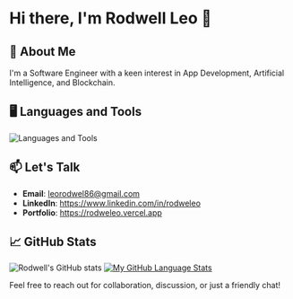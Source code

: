 # Hi there, I'm Rodwell Leo 👋

## 🚀 About Me

I'm a Software Engineer with a keen interest in App Development, Artificial Intelligence, and Blockchain.

## 🖥️ Languages and Tools

![Languages and Tools](https://skillicons.dev/icons?i=js,html,css,tailwindcss,react,nodejs,nextjs,express,java,spring,mysql,mongodb,nestjs,supabase,firebase,typescript,docker,git,aws,azure)

## 📫 Let's Talk

- **Email**: leorodwel86@gmail.com
- **LinkedIn**: https://www.linkedin.com/in/rodweleo
- **Portfolio**: https://rodweleo.vercel.app

## 📈 GitHub Stats

![Rodwell's GitHub stats](https://github-readme-stats.vercel.app/api?username=rodweleo&show_icons=true&theme=radical)
[![My GitHub Language Stats](https://github-readme-stats.vercel.app/api/top-langs/?username=rodweleo&langs_count=5&theme=tokyonight)]()

Feel free to reach out for collaboration, discussion, or just a friendly chat!
